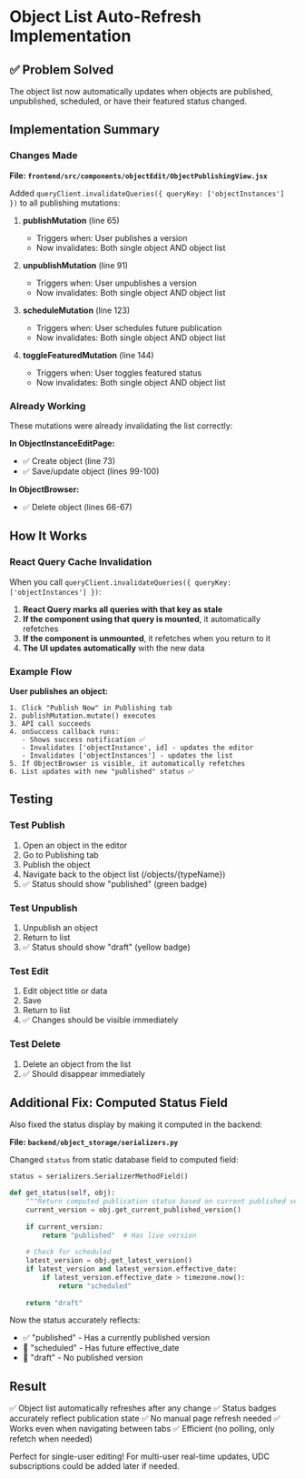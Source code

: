 # Object List Auto-Refresh Implementation

## ✅ Problem Solved

The object list now automatically updates when objects are published, unpublished, scheduled, or have their featured status changed.

## Implementation Summary

### Changes Made

**File: `frontend/src/components/objectEdit/ObjectPublishingView.jsx`**

Added `queryClient.invalidateQueries({ queryKey: ['objectInstances'] })` to all publishing mutations:

1. **publishMutation** (line 65)
   - Triggers when: User publishes a version
   - Now invalidates: Both single object AND object list
   
2. **unpublishMutation** (line 91)
   - Triggers when: User unpublishes a version  
   - Now invalidates: Both single object AND object list

3. **scheduleMutation** (line 123)
   - Triggers when: User schedules future publication
   - Now invalidates: Both single object AND object list

4. **toggleFeaturedMutation** (line 144)
   - Triggers when: User toggles featured status
   - Now invalidates: Both single object AND object list

### Already Working

These mutations were already invalidating the list correctly:

**In ObjectInstanceEditPage:**
- ✅ Create object (line 73)
- ✅ Save/update object (lines 99-100)

**In ObjectBrowser:**
- ✅ Delete object (lines 66-67)

## How It Works

### React Query Cache Invalidation

When you call `queryClient.invalidateQueries({ queryKey: ['objectInstances'] })`:

1. **React Query marks all queries with that key as stale**
2. **If the component using that query is mounted**, it automatically refetches
3. **If the component is unmounted**, it refetches when you return to it
4. **The UI updates automatically** with the new data

### Example Flow

**User publishes an object:**
```
1. Click "Publish Now" in Publishing tab
2. publishMutation.mutate() executes
3. API call succeeds
4. onSuccess callback runs:
   - Shows success notification ✅
   - Invalidates ['objectInstance', id] - updates the editor
   - Invalidates ['objectInstances'] - updates the list  
5. If ObjectBrowser is visible, it automatically refetches
6. List updates with new "published" status ✅
```

## Testing

### Test Publish
1. Open an object in the editor
2. Go to Publishing tab
3. Publish the object
4. Navigate back to the object list (/objects/{typeName})
5. ✅ Status should show "published" (green badge)

### Test Unpublish
1. Unpublish an object
2. Return to list
3. ✅ Status should show "draft" (yellow badge)

### Test Edit
1. Edit object title or data
2. Save
3. Return to list
4. ✅ Changes should be visible immediately

### Test Delete
1. Delete an object from the list
2. ✅ Should disappear immediately

## Additional Fix: Computed Status Field

Also fixed the status display by making it computed in the backend:

**File: `backend/object_storage/serializers.py`**

Changed `status` from static database field to computed field:

```python
status = serializers.SerializerMethodField()

def get_status(self, obj):
    """Return computed publication status based on current published version"""
    current_version = obj.get_current_published_version()
    
    if current_version:
        return "published"  # Has live version
    
    # Check for scheduled
    latest_version = obj.get_latest_version()
    if latest_version and latest_version.effective_date:
        if latest_version.effective_date > timezone.now():
            return "scheduled"
    
    return "draft"
```

Now the status accurately reflects:
- ✅ "published" - Has a currently published version
- 📅 "scheduled" - Has future effective_date
- 📝 "draft" - No published version

## Result

✅ Object list automatically refreshes after any change
✅ Status badges accurately reflect publication state
✅ No manual page refresh needed
✅ Works even when navigating between tabs
✅ Efficient (no polling, only refetch when needed)

Perfect for single-user editing! For multi-user real-time updates, UDC subscriptions could be added later if needed.

